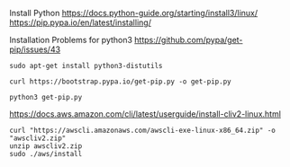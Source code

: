 Install Python 
https://docs.python-guide.org/starting/install3/linux/
https://pip.pypa.io/en/latest/installing/


Installation Problems for python3
https://github.com/pypa/get-pip/issues/43

`sudo apt-get install python3-distutils`

`curl https://bootstrap.pypa.io/get-pip.py -o get-pip.py`

`python3 get-pip.py`

https://docs.aws.amazon.com/cli/latest/userguide/install-cliv2-linux.html

```
curl "https://awscli.amazonaws.com/awscli-exe-linux-x86_64.zip" -o "awscliv2.zip"
unzip awscliv2.zip
sudo ./aws/install
```
